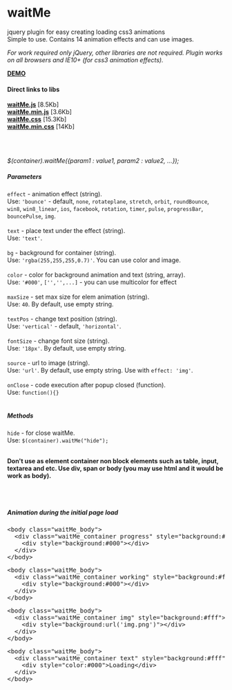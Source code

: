 waitMe
======

jquery plugin for easy creating loading css3 animations<br>
Simple to use. Contains 14 animation effects and can use images.

<i>For work required only jQuery, other libraries are not required.</i>
<i>Plugin works on all browsers and IE10+ (for css3 animation effects).</i>
<br>

<a href="http://vadimsva.github.io/waitMe/" target="_blank"><b>DEMO</b></a>


<h4>Direct links to libs</h4>
<a href="http://vadimsva.github.io/waitMe/waitMe.js" target="_blank"><b>waitMe.js</b></a> [8.5Kb]<br>
<a href="http://vadimsva.github.io/waitMe/waitMe.min.js" target="_blank"><b>waitMe.min.js</b></a> [3.6Kb]<br>
<a href="http://vadimsva.github.io/waitMe/waitMe.css" target="_blank"><b>waitMe.css</b></a> [15.3Kb]<br>
<a href="http://vadimsva.github.io/waitMe/waitMe.min.css" target="_blank"><b>waitMe.min.css</b></a> [14Kb]

<br><br>

<p><i>$(container).waitMe({param1 : value1, param2 : value2, ...});</i></p>

<h5>Parameters</h5>
<code>effect</code> - animation effect (string).<br>
Use: <code>'bounce'</code> - default, <code>none</code>, <code>rotateplane</code>, <code>stretch</code>, <code>orbit</code>, <code>roundBounce</code>, <code>win8</code>, <code>win8_linear</code>, <code>ios</code>, <code>facebook</code>, <code>rotation</code>, <code>timer</code>, <code>pulse</code>, <code>progressBar</code>, <code>bouncePulse</code>, <code>img</code>.<br>
<br>
<code>text</code> - place text under the effect (string).<br>
Use: <code>'text'</code>.<br>
<br>
<code>bg</code> - background for container (string).<br>
Use: <code>'rgba(255,255,255,0.7)'</code>. You can use color and image.<br>
<br>
<code>color</code> - color for background animation and text (string, array).<br>
Use: <code>'#000'</code>, <code>['','',...]</code> - you can use multicolor for effect<br>
<br>
<code>maxSize</code> - set max size for elem animation (string).<br>
Use: <code>40</code>. By default, use empty string.<br>
<br>
<code>textPos</code> - change text position (string).<br>
Use: <code>'vertical'</code> - default, <code>'horizontal'</code>.<br>
<br>
<code>fontSize</code> - change font size (string).<br>
Use: <code>'18px'</code>. By default, use empty string.<br>
<br>
<code>source</code> - url to image (string).<br>
Use: <code>'url'</code>. By default, use empty string. Use with <code>effect: 'img'</code>.<br>
<br>
<code>onClose</code> - code execution after popup closed (function).<br>
Use: <code>function(){}</code><br>
<br>

<h5>Methods</h5>
<code>hide</code> - for close waitMe.<br>
Use: <code>$(container).waitMe("hide");</code><br>
<br>


<b>Don't use as element container non block elements such as table, input, textarea and etc. Use div, span or body (you may use html and it would be work as body).</b><br>

<br><br>

<h5>Animation during the initial page load</h5>
<pre>
&lt;body class="waitMe_body"&gt;
  &lt;div class="waitMe_container progress" style="background:#fff"&gt;
    &lt;div style="background:#000"&gt;&lt;/div&gt;
  &lt;/div&gt;
&lt;/body&gt;
</pre>

<pre>
&lt;body class="waitMe_body"&gt;
  &lt;div class="waitMe_container working" style="background:#fff"&gt;
    &lt;div style="background:#000"&gt;&lt;/div&gt;
  &lt;/div&gt;
&lt;/body&gt;
</pre>

<pre>
&lt;body class="waitMe_body"&gt;
  &lt;div class="waitMe_container img" style="background:#fff"&gt;
    &lt;div style="background:url('img.png')"&gt;&lt;/div&gt;
  &lt;/div&gt;
&lt;/body&gt;
</pre>

<pre>
&lt;body class="waitMe_body"&gt;
  &lt;div class="waitMe_container text" style="background:#fff"&gt;
    &lt;div style="color:#000"&gt;Loading&lt;/div&gt;
  &lt;/div&gt;
&lt;/body&gt;
</pre>
